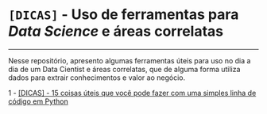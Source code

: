 # `[DICAS]` - Uso de ferramentas para _Data Science_ e áreas correlatas
---

Nesse repositório, apresento algumas ferramentas úteis para uso no dia a dia de um Data Cientist e áreas correlatas, que de alguma forma utiliza dados para extrair conhecimentos e valor ao negócio.


1 - [[DICAS] - 15 coisas úteis que você pode fazer com uma simples linha de código em Python](https://bit.ly/3yOaGtl)
